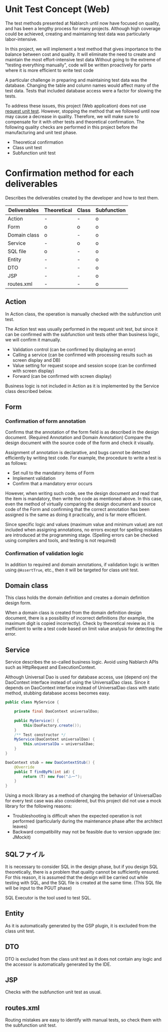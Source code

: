 # Unit Test Concept (Web)

The test methods presented at Nablarch until now have focused on quality, and has been a lengthy process for many projects.
Although high coverage could be achieved, creating and maintaining test data was particularly labor-intensive.

In this project, we will implement a test method that gives importance to the balance between cost and quality.
 It will eliminate the need to create and maintain the most effort-intensive test data
 Without going to the extreme of "testing everything manually", code will be written proactively for parts where it is more efficient to write test code

A particular challenge in preparing and maintaining test data was the database.
Changing the table and column names would affect many of the test data. 
Tests that included database access were a factor for slowing the tests.

To address these issues, this project (Web application) does not use [request unit test](https://nablarch.github.io/docs/LATEST/doc/development_tools/testing_framework/index.html).
However, stopping the method that we followed until now may cause a decrease in quality. Therefore, we will make sure to compensate for it with other tests and theoretical confirmation.
The following quality checks are performed in this project before the manufacturing and unit test phase.

- Theoretical confirmation
- Class unit test
- Subfunction unit test

# Confirmation method for each deliverables
Describes the deliverables  created by the developer and how to test them.

| Deliverables         | Theoretical | Class | Subfunction  |
|----------------|------|--------|------|
| Action         | -    | -      | o    |
| Form           | o    | o      | o    |
| Domain class | o    | -      | o    |
| Service        | -    | o      | o    |
| SQL file    | o    | -      | o    |
| Entity         | -    | -      | o    |
| DTO            | -    | -      | o    |
| JSP            | -    | -      | o    |
| routes.xml     | -    | -      | o    |


## Action

In Action class, the operation is manually checked with the subfunction  unit test.

The Action test was usually performed in the request unit test,
but since it can be confirmed with the subfunction  unit tests other than business logic, we will confirm it manually.
- Validation control (can be confirmed by displaying an error)
- Calling a service (can be confirmed with processing results such as screen display and DB)
- Value setting for request scope and session scope (can be confirmed with screen display) 
- Forward (can be confirmed with screen display)

Business logic is not included in Action as it is implemented by the Service class described below.

## Form

### Confirmation of form annotation

Confirms that the annotation of the form field is as described in the design document. 
(Required Annotation and Domain Annotation)
Compare the design document with the source code of the form and check it visually.


Assignment of annotation is declarative, and bugs cannot be detected efficiently by writing test code.
For example, the procedure to write a test is as follows:

- Set null to the mandatory items of Form
- Implement validation
- Confirm that a mandatory error occurs

However, when writing such code, see the design document and read that the item is mandatory, then write the code as mentioned above. 
In this case, even the method of virtually comparing the design document and source code of the Form and confirming that the correct annotation has been assigned is the same as doing it practically, and is far more efficient.

Since specific logic and values (maximum value and minimum value) are not included when assigning annotations, 
no errors except for spelling mistakes are introduced at the programming stage. 
(Spelling errors can be checked using compilers and tools, and testing is not required)


### Confirmation of validation logic

In addition to required and domain annotations, if validation logic is written using `@AssertTrue`, etc., 
then it will be targeted for class unit test.

## Domain class

This class holds the domain definition and creates a domain definition design form.

When a domain class is created from the domain definition design document, there is a possibility of incorrect definitions (for example, the maximum digit is copied incorrectly).
Check by theoretical review as it is inefficient to write a test code based on limit value analysis for detecting the error. 


## Service

Service describes the so-called business logic.
Avoid using Nablarch APIs such as HttpRequest and ExecutionContext.

Although Universal Dao is used for database access, use (depend on) the DaoContext interface instead of using the UniversalDao class.
Since it depends on DaoContext interface instead of UniversalDao class with static method, stubbing database access becomes easy.


``` java
public class MyService {

    private final DaoContext universalDao;
     
    public MyService() {
        this(DaoFactory.create());
    }
    /** Test constructor */
    MyService(DaoContext universalDao) {
        this.universalDa = universalDao;
    }
}
```

``` java
DaoContext stub = new DaoContextStub() {
    @Override
    public T findByPk(int id) {
        return (T) new Foo("ふー");
    }
}
```

Using a mock library as a method of changing the behavior of UniversalDao for every test case was also considered, 
but this project did not use a mock library for the following reasons:

- Troubleshooting is difficult when the expected operation is not performed (particularly during the maintenance phase after the architect leaves)
- Backward compatibility may not be feasible due to version upgrade (ex: JMockit)


## SQLファイル

It is necessary to consider SQL in the design phase, but if you design SQL theoretically, there is a problem that quality cannot be sufficiently ensured. 
For this reason, it is assumed that the design will be carried out while testing with SQL, and the SQL file is created at the same time.
 (This SQL file will be input to the PGUT phase)

SQL Executor is the tool used to test SQL. 


## Entity

As it is automatically generated by the GSP plugin, it is excluded from the class unit test.

## DTO

DTO is excluded from the class unit test as it does not contain any logic and the accessor is automatically generated by the IDE.

## JSP

Checks with the subfunction unit test as usual.


## routes.xml

Routing mistakes are easy to identify with manual tests, so check them with the subfunction unit test.

